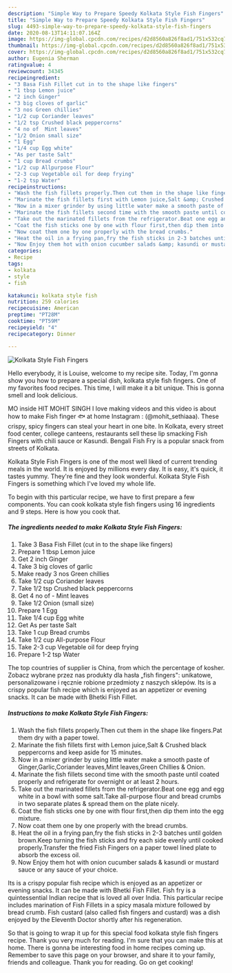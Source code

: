 ```yaml
---
description: "Simple Way to Prepare Speedy Kolkata Style Fish Fingers"
title: "Simple Way to Prepare Speedy Kolkata Style Fish Fingers"
slug: 4493-simple-way-to-prepare-speedy-kolkata-style-fish-fingers
date: 2020-08-13T14:11:07.164Z
image: https://img-global.cpcdn.com/recipes/d2d8560a826f8ad1/751x532cq70/kolkata-style-fish-fingers-recipe-main-photo.jpg
thumbnail: https://img-global.cpcdn.com/recipes/d2d8560a826f8ad1/751x532cq70/kolkata-style-fish-fingers-recipe-main-photo.jpg
cover: https://img-global.cpcdn.com/recipes/d2d8560a826f8ad1/751x532cq70/kolkata-style-fish-fingers-recipe-main-photo.jpg
author: Eugenia Sherman
ratingvalue: 4
reviewcount: 34345
recipeingredient:
- "3 Basa Fish Fillet cut in to the shape like fingers"
- "1 tbsp Lemon juice"
- "2 inch Ginger"
- "3 big cloves of garlic"
- "3 nos Green chillies"
- "1/2 cup Coriander leaves"
- "1/2 tsp Crushed black peppercorns"
- "4 no of  Mint leaves"
- "1/2 Onion small size"
- "1 Egg"
- "1/4 cup Egg white"
- "As per taste Salt"
- "1 cup Bread crumbs"
- "1/2 cup Allpurpose Flour"
- "2-3 cup Vegetable oil for deep frying"
- "1-2 tsp Water"
recipeinstructions:
- "Wash the fish fillets properly.Then cut them in the shape like fingers.Pat them dry with a paper towel."
- "Marinate the fish fillets first with Lemon juice,Salt &amp; Crushed black peppercorns and keep aside for 15 minutes."
- "Now in a mixer grinder by using little water make a smooth paste of Ginger,Garlic,Coriander leaves,Mint leaves,Green Chillies &amp; Onion."
- "Marinate the fish fillets second time with the smooth paste until coated properly and refrigerate for overnight or at least 2 hours."
- "Take out the marinated fillets from the refrigerator.Beat one egg and egg white in a bowl with some salt.Take all-purpose flour and bread crumbs in two separate plates &amp; spread them on the plate nicely."
- "Coat the fish sticks one by one with flour first,then dip them into the egg mixture."
- "Now coat them one by one properly with the bread crumbs."
- "Heat the oil in a frying pan,fry the fish sticks in 2-3 batches until golden brown.Keep turning the fish sticks and fry each side evenly until cooked properly.Transfer the fried Fish Fingers on a paper towel lined plate to absorb the excess oil."
- "Now Enjoy them hot with onion cucumber salads &amp; kasundi or mustard sauce or any sauce of your choice."
categories:
- Recipe
tags:
- kolkata
- style
- fish

katakunci: kolkata style fish 
nutrition: 259 calories
recipecuisine: American
preptime: "PT28M"
cooktime: "PT59M"
recipeyield: "4"
recipecategory: Dinner

---
```



![Kolkata Style Fish Fingers](https://img-global.cpcdn.com/recipes/d2d8560a826f8ad1/751x532cq70/kolkata-style-fish-fingers-recipe-main-photo.jpg)

Hello everybody, it is Louise, welcome to my recipe site. Today, I'm gonna show you how to prepare a special dish, kolkata style fish fingers. One of my favorites food recipes. This time, I will make it a bit unique. This is gonna smell and look delicious.

MO inside HIT MOHIT SINGH I love making videos and this video is about how to make Fish finger 🐟 at home Instagram : (@mohit_sethiaaa). These crispy, spicy fingers can steal your heart in one bite. In Kolkata, every street food center, college canteens, restaurants sell these lip smacking Fish Fingers with chili sauce or Kasundi. Bengali Fish Fry is a popular snack from streets of Kolkata.

Kolkata Style Fish Fingers is one of the most well liked of current trending meals in the world. It is enjoyed by millions every day. It is easy, it's quick, it tastes yummy. They're fine and they look wonderful. Kolkata Style Fish Fingers is something which I've loved my whole life.


To begin with this particular recipe, we have to first prepare a few components. You can cook kolkata style fish fingers using 16 ingredients and 9 steps. Here is how you cook that.

<!--inarticleads1-->

##### The ingredients needed to make Kolkata Style Fish Fingers:

1. Take 3 Basa Fish Fillet (cut in to the shape like fingers)
1. Prepare 1 tbsp Lemon juice
1. Get 2 inch Ginger
1. Take 3 big cloves of garlic
1. Make ready 3 nos Green chillies
1. Take 1/2 cup Coriander leaves
1. Take 1/2 tsp Crushed black peppercorns
1. Get 4 no of - Mint leaves
1. Take 1/2 Onion (small size)
1. Prepare 1 Egg
1. Take 1/4 cup Egg white
1. Get As per taste Salt
1. Take 1 cup Bread crumbs
1. Take 1/2 cup All-purpose Flour
1. Take 2-3 cup Vegetable oil for deep frying
1. Prepare 1-2 tsp Water


The top countries of supplier is China, from which the percentage of kosher. Zobacz wybrane przez nas produkty dla hasła „fish fingers&#34;: unikatowe, personalizowane i ręcznie robione przedmioty z naszych sklepów. Its is a crispy popular fish recipe which is enjoyed as an appetizer or evening snacks. It can be made with Bhetki Fish Fillet. 

<!--inarticleads2-->

##### Instructions to make Kolkata Style Fish Fingers:

1. Wash the fish fillets properly.Then cut them in the shape like fingers.Pat them dry with a paper towel.
1. Marinate the fish fillets first with Lemon juice,Salt &amp; Crushed black peppercorns and keep aside for 15 minutes.
1. Now in a mixer grinder by using little water make a smooth paste of Ginger,Garlic,Coriander leaves,Mint leaves,Green Chillies &amp; Onion.
1. Marinate the fish fillets second time with the smooth paste until coated properly and refrigerate for overnight or at least 2 hours.
1. Take out the marinated fillets from the refrigerator.Beat one egg and egg white in a bowl with some salt.Take all-purpose flour and bread crumbs in two separate plates &amp; spread them on the plate nicely.
1. Coat the fish sticks one by one with flour first,then dip them into the egg mixture.
1. Now coat them one by one properly with the bread crumbs.
1. Heat the oil in a frying pan,fry the fish sticks in 2-3 batches until golden brown.Keep turning the fish sticks and fry each side evenly until cooked properly.Transfer the fried Fish Fingers on a paper towel lined plate to absorb the excess oil.
1. Now Enjoy them hot with onion cucumber salads &amp; kasundi or mustard sauce or any sauce of your choice.


Its is a crispy popular fish recipe which is enjoyed as an appetizer or evening snacks. It can be made with Bhetki Fish Fillet. Fish fry is a quintessential Indian recipe that is loved all over India. This particular recipe includes marination of Fish Fillets in a spicy masala mixture followed by bread crumb. Fish custard (also called fish fingers and custard) was a dish enjoyed by the Eleventh Doctor shortly after his regeneration. 

So that is going to wrap it up for this special food kolkata style fish fingers recipe. Thank you very much for reading. I'm sure that you can make this at home. There is gonna be interesting food in home recipes coming up. Remember to save this page on your browser, and share it to your family, friends and colleague. Thank you for reading. Go on get cooking!
